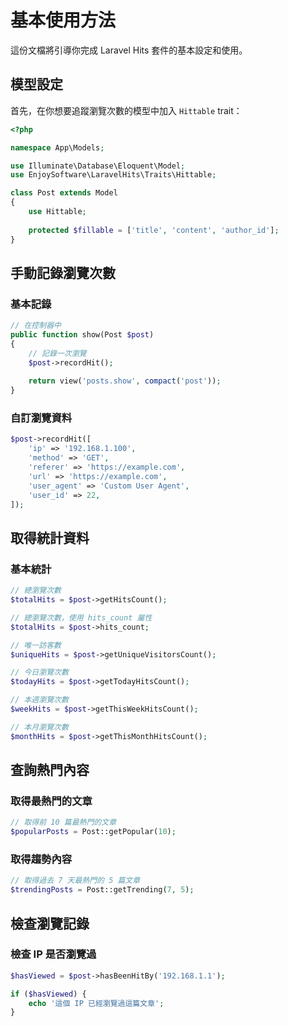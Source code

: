 # 基本使用方法

這份文檔將引導你完成 Laravel Hits 套件的基本設定和使用。

## 模型設定

首先，在你想要追蹤瀏覽次數的模型中加入 `Hittable` trait：

```php
<?php

namespace App\Models;

use Illuminate\Database\Eloquent\Model;
use EnjoySoftware\LaravelHits\Traits\Hittable;

class Post extends Model
{
    use Hittable;
    
    protected $fillable = ['title', 'content', 'author_id'];
}
```

## 手動記錄瀏覽次數

### 基本記錄

```php
// 在控制器中
public function show(Post $post)
{
    // 記錄一次瀏覽
    $post->recordHit();
    
    return view('posts.show', compact('post'));
}
```

### 自訂瀏覽資料

```php
$post->recordHit([
    'ip' => '192.168.1.100',
    'method' => 'GET',
    'referer' => 'https://example.com',
    'url' => 'https://example.com',
    'user_agent' => 'Custom User Agent',
    'user_id' => 22,
]);
```

## 取得統計資料

### 基本統計

```php
// 總瀏覽次數
$totalHits = $post->getHitsCount();

// 總瀏覽次數，使用 hits_count 屬性
$totalHits = $post->hits_count;

// 唯一訪客數
$uniqueHits = $post->getUniqueVisitorsCount();

// 今日瀏覽次數
$todayHits = $post->getTodayHitsCount();

// 本週瀏覽次數
$weekHits = $post->getThisWeekHitsCount();

// 本月瀏覽次數
$monthHits = $post->getThisMonthHitsCount();
```

## 查詢熱門內容

### 取得最熱門的文章

```php
// 取得前 10 篇最熱門的文章
$popularPosts = Post::getPopular(10);
```

### 取得趨勢內容

```php
// 取得過去 7 天最熱門的 5 篇文章
$trendingPosts = Post::getTrending(7, 5);
```

## 檢查瀏覽記錄

### 檢查 IP 是否瀏覽過

```php
$hasViewed = $post->hasBeenHitBy('192.168.1.1');

if ($hasViewed) {
    echo '這個 IP 已經瀏覽過這篇文章';
}
```
